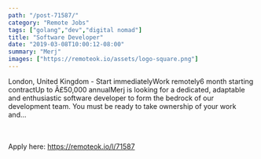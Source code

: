 ```yaml
---
path: "/post-71587/"
category: "Remote Jobs"
tags: ["golang","dev","digital nomad"]
title: "Software Developer"
date: "2019-03-08T10:00:12-08:00"
summary: "Merj"
images: ["https://remoteok.io/assets/logo-square.png"]
---
```


London, United Kingdom - Start immediatelyWork remotely6 month starting contractUp to Â£50,000 annualMerj is looking for a dedicated, adaptable and enthusiastic software developer to form the bedrock of our development team. You must be ready to take ownership of your work and...

<br/>
<br/>
Apply here: <A HREF="https://remoteok.io/l/71587">https://remoteok.io/l/71587</A>
